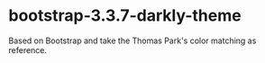 # bootstrap-3.3.7-darkly-theme
Based on Bootstrap and take the Thomas Park's color matching as reference.
